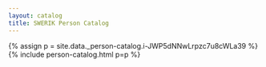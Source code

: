 ```yaml
---
layout: catalog
title: SWERIK Person Catalog
---
```

{% assign p = site.data._person-catalog.i-JWP5dNNwLrpzc7u8cWLa39 %}
{% include person-catalog.html p=p %}

